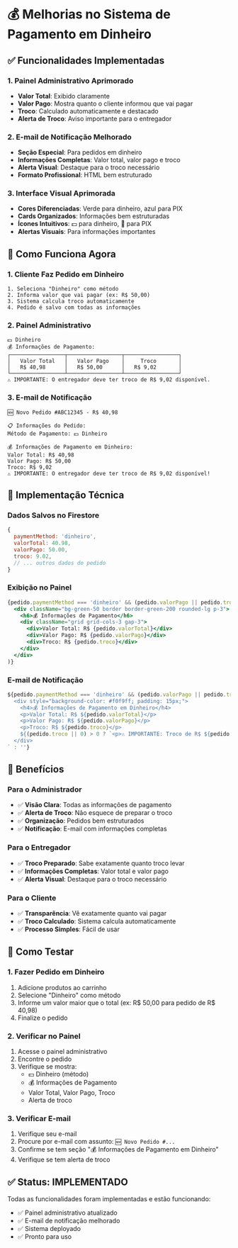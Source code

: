 # 💰 Melhorias no Sistema de Pagamento em Dinheiro

## ✅ **Funcionalidades Implementadas**

### **1. Painel Administrativo Aprimorado**
- **Valor Total**: Exibido claramente
- **Valor Pago**: Mostra quanto o cliente informou que vai pagar
- **Troco**: Calculado automaticamente e destacado
- **Alerta de Troco**: Aviso importante para o entregador

### **2. E-mail de Notificação Melhorado**
- **Seção Especial**: Para pedidos em dinheiro
- **Informações Completas**: Valor total, valor pago e troco
- **Alerta Visual**: Destaque para o troco necessário
- **Formato Profissional**: HTML bem estruturado

### **3. Interface Visual Aprimorada**
- **Cores Diferenciadas**: Verde para dinheiro, azul para PIX
- **Cards Organizados**: Informações bem estruturadas
- **Ícones Intuitivos**: 💵 para dinheiro, 📱 para PIX
- **Alertas Visuais**: Para informações importantes

## 🎯 **Como Funciona Agora**

### **1. Cliente Faz Pedido em Dinheiro**
```
1. Seleciona "Dinheiro" como método
2. Informa valor que vai pagar (ex: R$ 50,00)
3. Sistema calcula troco automaticamente
4. Pedido é salvo com todas as informações
```

### **2. Painel Administrativo**
```
💵 Dinheiro
💰 Informações de Pagamento:
┌─────────────────┬─────────────────┬─────────────────┐
│   Valor Total   │   Valor Pago    │     Troco       │
│   R$ 40,98      │   R$ 50,00      │   R$ 9,02       │
└─────────────────┴─────────────────┴─────────────────┘
⚠️ IMPORTANTE: O entregador deve ter troco de R$ 9,02 disponível.
```

### **3. E-mail de Notificação**
```
🆕 Novo Pedido #ABC12345 - R$ 40,98

📋 Informações do Pedido:
Método de Pagamento: 💵 Dinheiro

💰 Informações de Pagamento em Dinheiro:
Valor Total: R$ 40,98
Valor Pago: R$ 50,00
Troco: R$ 9,02
⚠️ IMPORTANTE: O entregador deve ter troco de R$ 9,02 disponível!
```

## 🔧 **Implementação Técnica**

### **Dados Salvos no Firestore**
```javascript
{
  paymentMethod: 'dinheiro',
  valorTotal: 40.98,
  valorPago: 50.00,
  troco: 9.02,
  // ... outros dados do pedido
}
```

### **Exibição no Painel**
```jsx
{pedido.paymentMethod === 'dinheiro' && (pedido.valorPago || pedido.troco) && (
  <div className="bg-green-50 border border-green-200 rounded-lg p-3">
    <h6>💰 Informações de Pagamento</h6>
    <div className="grid grid-cols-3 gap-3">
      <div>Valor Total: R$ {pedido.valorTotal}</div>
      <div>Valor Pago: R$ {pedido.valorPago}</div>
      <div>Troco: R$ {pedido.troco}</div>
    </div>
  </div>
)}
```

### **E-mail de Notificação**
```javascript
${pedido.paymentMethod === 'dinheiro' && (pedido.valorPago || pedido.troco) ? `
  <div style="background-color: #f0f9ff; padding: 15px;">
    <h4>💰 Informações de Pagamento em Dinheiro</h4>
    <p>Valor Total: R$ ${pedido.valorTotal}</p>
    <p>Valor Pago: R$ ${pedido.valorPago}</p>
    <p>Troco: R$ ${pedido.troco}</p>
    ${(pedido.troco || 0) > 0 ? `<p>⚠️ IMPORTANTE: Troco de R$ ${pedido.troco}!</p>` : ''}
  </div>
` : ''}
```

## 🎉 **Benefícios**

### **Para o Administrador**
- ✅ **Visão Clara**: Todas as informações de pagamento
- ✅ **Alerta de Troco**: Não esquece de preparar o troco
- ✅ **Organização**: Pedidos bem estruturados
- ✅ **Notificação**: E-mail com informações completas

### **Para o Entregador**
- ✅ **Troco Preparado**: Sabe exatamente quanto troco levar
- ✅ **Informações Completas**: Valor total e valor pago
- ✅ **Alerta Visual**: Destaque para o troco necessário

### **Para o Cliente**
- ✅ **Transparência**: Vê exatamente quanto vai pagar
- ✅ **Troco Calculado**: Sistema calcula automaticamente
- ✅ **Processo Simples**: Fácil de usar

## 🧪 **Como Testar**

### **1. Fazer Pedido em Dinheiro**
1. Adicione produtos ao carrinho
2. Selecione "Dinheiro" como método
3. Informe um valor maior que o total (ex: R$ 50,00 para pedido de R$ 40,98)
4. Finalize o pedido

### **2. Verificar no Painel**
1. Acesse o painel administrativo
2. Encontre o pedido
3. Verifique se mostra:
   - 💵 Dinheiro (método)
   - 💰 Informações de Pagamento
   - Valor Total, Valor Pago, Troco
   - Alerta de troco

### **3. Verificar E-mail**
1. Verifique seu e-mail
2. Procure por e-mail com assunto: `🆕 Novo Pedido #...`
3. Confirme se tem seção "💰 Informações de Pagamento em Dinheiro"
4. Verifique se tem alerta de troco

## ✅ **Status: IMPLEMENTADO**

Todas as funcionalidades foram implementadas e estão funcionando:
- ✅ Painel administrativo atualizado
- ✅ E-mail de notificação melhorado
- ✅ Sistema deployado
- ✅ Pronto para uso
